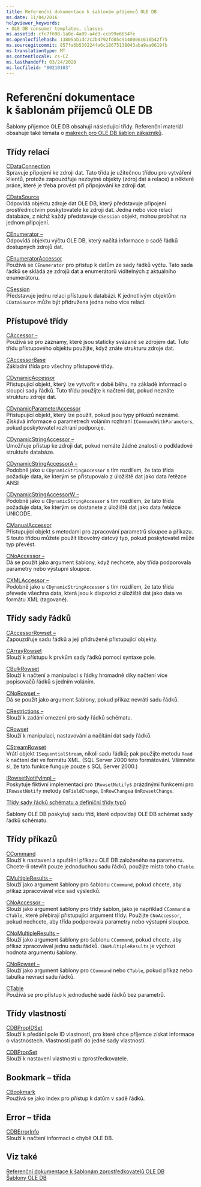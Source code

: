 ```yaml
---
title: Referenční dokumentace k šablonám příjemců OLE DB
ms.date: 11/04/2016
helpviewer_keywords:
- OLE DB consumer templates, classes
ms.assetid: cfc7f698-1a0e-4a09-a4d3-ccb99e6654fe
ms.openlocfilehash: 13805ab1dc2c2b4792fd05c9140006c610b42f75
ms.sourcegitcommit: 857fa6b530224fa6c18675138043aba9aa0619fb
ms.translationtype: MT
ms.contentlocale: cs-CZ
ms.lasthandoff: 03/24/2020
ms.locfileid: "80210103"
---
```

# <a name="ole-db-consumer-templates-reference"></a>Referenční dokumentace k šablonám příjemců OLE DB

Šablony příjemce OLE DB obsahují následující třídy. Referenční materiál obsahuje také témata o [makrech pro OLE DB šablon zákazníků](../../data/oledb/macros-and-global-functions-for-ole-db-consumer-templates.md).

## <a name="session-classes"></a>Třídy relací

[CDataConnection](../../data/oledb/cdataconnection-class.md)<br/>
Spravuje připojení ke zdroji dat. Tato třída je užitečnou třídou pro vytváření klientů, protože zapouzdřuje nezbytné objekty (zdroj dat a relace) a některé práce, které je třeba provést při připojování ke zdroji dat.

[CDataSource](../../data/oledb/cdatasource-class.md)<br/>
Odpovídá objektu zdroje dat OLE DB, který představuje připojení prostřednictvím poskytovatele ke zdroji dat. Jedna nebo více relací databáze, z nichž každý představuje `CSession` objekt, mohou probíhat na jednom připojení.

[CEnumerator –](../../data/oledb/cenumerator-class.md)<br/>
Odpovídá objektu výčtu OLE DB, který načítá informace o sadě řádků dostupných zdrojů dat.

[CEnumeratorAccessor](../../data/oledb/cenumeratoraccessor-class.md)<br/>
Používá se `CEnumerator` pro přístup k datům ze sady řádků výčtu. Tato sada řádků se skládá ze zdrojů dat a enumerátorů viditelných z aktuálního enumerátoru.

[CSession](../../data/oledb/csession-class.md)<br/>
Představuje jednu relaci přístupu k databázi. K jednotlivým objektům `CDataSource` může být přidružena jedna nebo více relací.

## <a name="accessor-classes"></a>Přístupové třídy

[CAccessor –](../../data/oledb/caccessor-class.md)<br/>
Používá se pro záznamy, které jsou staticky svázané se zdrojem dat. Tuto třídu přístupového objektu použijte, když znáte strukturu zdroje dat.

[CAccessorBase](../../data/oledb/caccessorbase-class.md)<br/>
Základní třída pro všechny přístupové třídy.

[CDynamicAccessor](../../data/oledb/cdynamicaccessor-class.md)<br/>
Přistupující objekt, který lze vytvořit v době běhu, na základě informací o sloupci sady řádků. Tuto třídu použijte k načtení dat, pokud neznáte strukturu zdroje dat.

[CDynamicParameterAccessor](../../data/oledb/cdynamicparameteraccessor-class.md)<br/>
Přistupující objekt, který lze použít, pokud jsou typy příkazů neznámé. Získává informace o parametrech voláním rozhraní `ICommandWithParameters`, pokud poskytovatel rozhraní podporuje.

[CDynamicStringAccessor –](../../data/oledb/cdynamicstringaccessor-class.md)<br/>
Umožňuje přístup ke zdroji dat, pokud nemáte žádné znalosti o podkladové struktuře databáze.

[CDynamicStringAccessorA –](../../data/oledb/cdynamicstringaccessora-class.md)<br/>
Podobně jako u `CDynamicStringAccessor` s tím rozdílem, že tato třída požaduje data, ke kterým se přistupovalo z úložiště dat jako data řetězce ANSI

[CDynamicStringAccessorW –](../../data/oledb/cdynamicstringaccessorw-class.md)<br/>
Podobně jako u `CDynamicStringAccessor` s tím rozdílem, že tato třída požaduje data, ke kterým se dostanete z úložiště dat jako data řetězce UNICODE.

[CManualAccessor](../../data/oledb/cmanualaccessor-class.md)<br/>
Přistupující objekt s metodami pro zpracování parametrů sloupce a příkazu. S touto třídou můžete použít libovolný datový typ, pokud poskytovatel může typ převést.

[CNoAccessor –](../../data/oledb/cnoaccessor-class.md)<br/>
Dá se použít jako argument šablony, když nechcete, aby třída podporovala parametry nebo výstupní sloupce.

[CXMLAccessor –](../../data/oledb/cxmlaccessor-class.md)<br/>
Podobně jako u `CDynamicStringAccessor` s tím rozdílem, že tato třída převede všechna data, která jsou k dispozici z úložiště dat jako data ve formátu XML (tagované).

## <a name="rowset-classes"></a>Třídy sady řádků

[CAccessorRowset –](../../data/oledb/caccessorrowset-class.md)<br/>
Zapouzdřuje sadu řádků a její přidružené přistupující objekty.

[CArrayRowset](../../data/oledb/carrayrowset-class.md)<br/>
Slouží k přístupu k prvkům sady řádků pomocí syntaxe pole.

[CBulkRowset](../../data/oledb/cbulkrowset-class.md)<br/>
Slouží k načtení a manipulaci s řádky hromadně díky načtení více popisovačů řádků s jedním voláním.

[CNoRowset –](../../data/oledb/cnorowset-class.md)<br/>
Dá se použít jako argument šablony, pokud příkaz nevrátí sadu řádků.

[CRestrictions –](../../data/oledb/crestrictions-class.md)<br/>
Slouží k zadání omezení pro sady řádků schématu.

[CRowset](../../data/oledb/crowset-class.md)<br/>
Slouží k manipulaci, nastavování a načítání dat sady řádků.

[CStreamRowset](../../data/oledb/cstreamrowset-class.md)<br/>
Vrátí objekt `ISequentialStream`, nikoli sadu řádků; pak použijte metodu `Read` k načtení dat ve formátu XML. (SQL Server 2000 toto formátování. Všimněte si, že tato funkce funguje pouze s SQL Server 2000.)

[IRowsetNotifyImpl –](../../data/oledb/irowsetnotifyimpl-class.md)<br/>
Poskytuje fiktivní implementaci pro `IRowsetNotify`s prázdnými funkcemi pro `IRowsetNotify` metody `OnFieldChange`, `OnRowChange`a `OnRowsetChange`.

[Třídy sady řádků schématu a definiční třídy typů](../../data/oledb/schema-rowset-classes-and-typedef-classes.md)

Šablony OLE DB poskytují sadu tříd, které odpovídají OLE DB schémat sady řádků schématu.

## <a name="command-classes"></a>Třídy příkazů

[CCommand](../../data/oledb/ccommand-class.md)<br/>
Slouží k nastavení a spuštění příkazu OLE DB založeného na parametru. Chcete-li otevřít pouze jednoduchou sadu řádků, použijte místo toho `CTable`.

[CMultipleResults –](../../data/oledb/cmultipleresults-class.md)<br/>
Slouží jako argument šablony pro šablonu `CCommand`, pokud chcete, aby příkaz zpracovával více sad výsledků.

[CNoAccessor –](../../data/oledb/cnoaccessor-class.md)<br/>
Slouží jako argument šablony pro třídy šablon, jako je například `CCommand` a `CTable`, které přebírají přistupující argument třídy. Použijte `CNoAccessor`, pokud nechcete, aby třída podporovala parametry nebo výstupní sloupce.

[CNoMultipleResults –](../../data/oledb/cnomultipleresults-class.md)<br/>
Slouží jako argument šablony pro šablonu `CCommand`, pokud chcete, aby příkaz zpracovával jednu sadu řádků. `CNoMultipleResults` je výchozí hodnota argumentu šablony.

[CNoRowset –](../../data/oledb/cnorowset-class.md)<br/>
Slouží jako argument šablony pro `CCommand` nebo `CTable`, pokud příkaz nebo tabulka nevrací sadu řádků.

[CTable](../../data/oledb/ctable-class.md)<br/>
Používá se pro přístup k jednoduché sadě řádků bez parametrů.

## <a name="property-classes"></a>Třídy vlastností

[CDBPropIDSet](../../data/oledb/cdbpropidset-class.md)<br/>
Slouží k předání pole ID vlastností, pro které chce příjemce získat informace o vlastnostech. Vlastnosti patří do jedné sady vlastností.

[CDBPropSet](../../data/oledb/cdbpropset-class.md)<br/>
Slouží k nastavení vlastností u zprostředkovatele.

## <a name="bookmark-class"></a>Bookmark – třída

[CBookmark](../../data/oledb/cbookmark-class.md)<br/>
Používá se jako index pro přístup k datům v sadě řádků.

## <a name="error-class"></a>Error – třída

[CDBErrorInfo](../../data/oledb/cdberrorinfo-class.md)<br/>
Slouží k načtení informací o chybě OLE DB.

## <a name="see-also"></a>Viz také

[Referenční dokumentace k šablonám zprostředkovatelů OLE DB](../../data/oledb/ole-db-provider-templates-reference.md)<br/>
[Šablony OLE DB](../../data/oledb/ole-db-templates.md)
